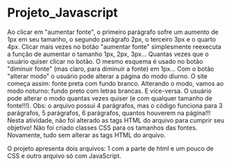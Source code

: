 # Projeto_Javascript

 Ao clicar em "aumentar fonte", o primeiro parágrafo sofre um aumento de 1px em seu tamanho, o segundo parágrafo 2px, o terceiro 3px e o quarto 4px. Clicar mais vezes no botão "aumentar fonte" simplesmente reexecuta a função de aumentar o tamanho 1px, 2px, 3px... Quantas vezes que o usuário quiser clicar no botão. O mesmo esquema é usado no botão "diminuir fonte" (mas claro, para diminuir a fonte) em 1px... Com o botão "alterar modo" o usuário pode alterar a página do modo diurno. O site começa assim: fonte preta com fundo branco. Alterando o modo, vamos ao modo noturno: fundo preto com letras brancas. E vice-versa. O usuário pode alterar o modo quantas vezes quiser (e com qualquer tamanho de fonte!!!). Obs: o arquivo possui 4 parágrafos, mas o código funciona para 3 parágrafos, 5 parágrafos, 6 parágrafos, quantos houverem na página!!! Nesta atividade, não foi alterado as tags HTML do arquivo para cumprir seu objetivo! Não foi criado classes CSS para os tamanhos das fontes. Novamente, tudo sem alterar as tags HTML do arquivo.

O projeto apresenta dois arquivos: 1 com a parte de html e um pouco de CSS e outro arquivo só com JavaScript.
